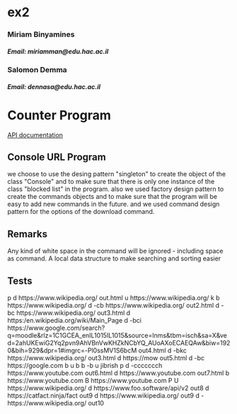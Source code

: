# ex2

<h3>Miriam Binyamines</h3>
<h5>Email: miriamman@edu.hac.ac.il</h5>

<h3>Salomon Demma</h3>
<h5>Email: dennasa@edu.hac.ac.il</h5>

<h1>Counter Program </h1>
<a href="ex2-java-neviim-ex2_salomon_demma_miriam_binyamines/doc/ex2/package-summary.html">API documentation</a>

<h2>Console URL Program </h2>

we choose to use the desing pattern "singleton" to create the object of the class "Console" and to make sure that there is only one instance of the class "blocked list" in the program.
also we used factory design pattern to create the commands objects and to make sure that the program will be easy to add new commands in the future.
and we used command design pattern for the options of the download command.

<h2>Remarks</h2>
Any kind of white space in the command will be ignored - including space as command.
A local data structure to make searching and sorting easier


<h2>Tests </h2>
p
d https://www.wikipedia.org/ out.html
u https://www.wikipedia.org/
k
b https://www.wikipedia.org/
d -cb https://www.wikipedia.org/ out2.html
d -bc https://www.wikipedia.org/ out3.html
d https:/en.wikipedia.org/wiki/Main_Page
d -bci https://www.google.com/search?q=moodle&rlz=1C1GCEA_enIL1015IL1015&source=lnms&tbm=isch&sa=X&ved=2ahUKEwiG2Yq2pvn9AhVBnVwKHZkNCbYQ_AUoAXoECAEQAw&biw=1920&bih=929&dpr=1#imgrc=-Pl0ssMV1S6bcM out4.html
d -bkc https://www.wikipedia.org/ out3.html
d https://mow out5.html
d -bc https://google.com
b
u
b
b  
-b
u jibrish
p
d -ccccccch       https://www.youtube.com       out6.html
d       https://www.youtube.com       out7.html
b     https://www.youtube.com
B https://www.youtube.com
P
U https://www.wikipedia.org/
d https://www.foo.software/api/v2 out8
d https://catfact.ninja/fact out9
d https://www.wikipedia.org/ out9
d - https://www.wikipedia.org/ out10